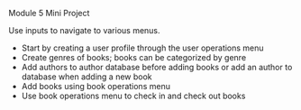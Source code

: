 
Module 5 Mini Project 

Use inputs to navigate to various menus. 

- Start by creating a user profile through the user operations menu
- Create genres of books; books can be categorized by genre 
- Add authors to author database before adding books or add an author to database when adding a new book 
- Add books using book operations menu 
- Use book operations menu to check in and check out books